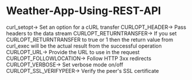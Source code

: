 # Weather-App-Using-REST-API
curl_setopt-> Set an option for a cURL transfer CURLOPT_HEADER-> Pass headers to the data stream CURLOPT_RETURNTRANSFER-> If you set CURLOPT_RETURNTRANSFER to true or 1 then the return value from curl_exec will be the actual result from the successful operation CURLOPT_URL-> Provide the URL to use in the request CURLOPT_FOLLOWLOCATION-> Follow HTTP 3xx redirects CURLOPT_VERBOSE-> Set verbose mode on/off CURLOPT_SSL_VERIFYPEER-> Verify the peer's SSL certificate
